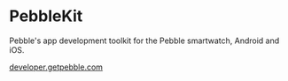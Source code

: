 PebbleKit
=========

Pebble's app development toolkit for the Pebble smartwatch, Android and iOS.

[developer.getpebble.com](http://developer.getpebble.com)